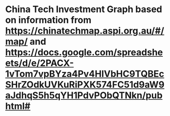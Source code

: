 # China Tech Investment Graph based on information from https://chinatechmap.aspi.org.au/#/map/ and https://docs.google.com/spreadsheets/d/e/2PACX-1vTom7vpBYza4Pv4HlVbHC9TQBEcSHrZOdkUVKuRiPXK574FC51d9aW9aJdhqS5h5qYH1PdvPObQTNkn/pubhtml#

